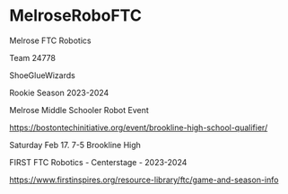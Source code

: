 # MelroseRoboFTC

Melrose FTC Robotics

Team 24778

ShoeGlueWizards

Rookie Season 2023-2024

Melrose Middle Schooler Robot Event

https://bostontechinitiative.org/event/brookline-high-school-qualifier/

Saturday Feb 17. 7-5 Brookline High

FIRST FTC Robotics - Centerstage - 2023-2024 

https://www.firstinspires.org/resource-library/ftc/game-and-season-info
